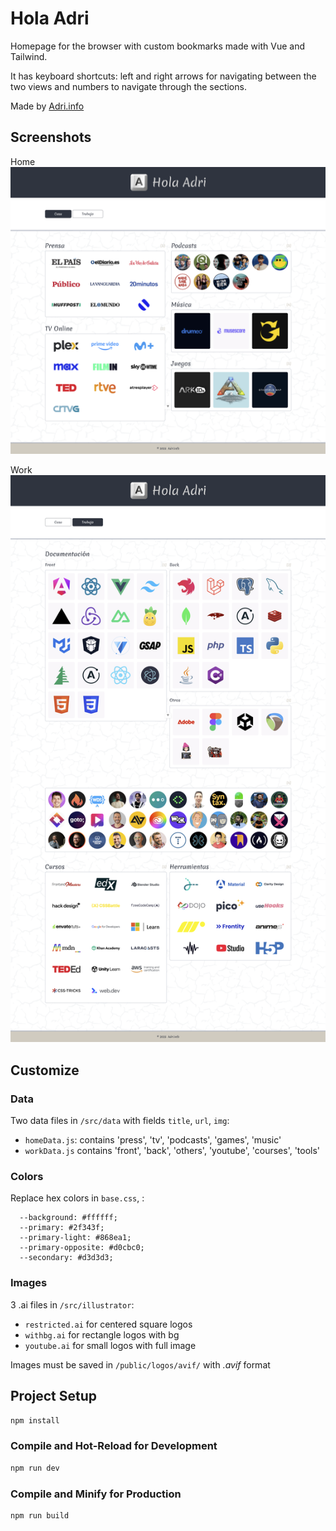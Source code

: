 # Hola Adri

Homepage for the browser with custom bookmarks made with Vue and Tailwind.

It has keyboard shortcuts: left and right arrows for navigating between the two views and numbers to navigate through the sections.

Made by [Adri.info](https://adri.info)

## Screenshots

Home
![Home](screenshots/home.png 'Home')

Work
![Work](screenshots/work.png 'Work')

## Customize

### Data

Two data files in `/src/data` with fields `title`, `url`, `img`:

- `homeData.js`: contains 'press', 'tv', 'podcasts', 'games', 'music'
- `workData.js` contains 'front', 'back', 'others', 'youtube', 'courses', 'tools'

### Colors

Replace hex colors in `base.css`, :

```
  --background: #ffffff;
  --primary: #2f343f;
  --primary-light: #868ea1;
  --primary-opposite: #d0cbc0;
  --secondary: #d3d3d3;
```

### Images

3 .ai files in `/src/illustrator`:

- `restricted.ai` for centered square logos
- `withbg.ai` for rectangle logos with bg
- `youtube.ai` for small logos with full image

Images must be saved in `/public/logos/avif/` with _.avif_ format

## Project Setup

```sh
npm install
```

### Compile and Hot-Reload for Development

```sh
npm run dev
```

### Compile and Minify for Production

```sh
npm run build
```

